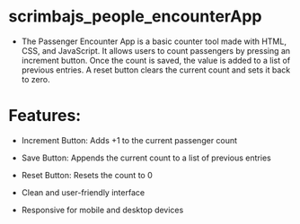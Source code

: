 ﻿# scrimbajs_people_encounterApp

* The Passenger Encounter App is a basic counter tool made with HTML, CSS, and JavaScript. 
It allows users to count passengers by pressing an increment button. Once the count is saved, 
the value is added to a list of previous entries. A reset button clears the current count and sets it back to zero.

# Features:

* Increment Button: Adds +1 to the current passenger count

* Save Button: Appends the current count to a list of previous entries

* Reset Button: Resets the count to 0

* Clean and user-friendly interface

* Responsive for mobile and desktop devices


